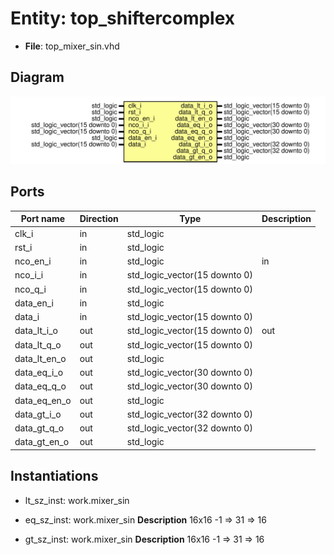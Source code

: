 # Entity: top_shiftercomplex

- **File**: top_mixer_sin.vhd
## Diagram

![Diagram](top_mixer_sin.svg "Diagram")
## Ports

| Port name    | Direction | Type                          | Description |
| ------------ | --------- | ----------------------------- | ----------- |
| clk_i        | in        | std_logic                     |             |
| rst_i        | in        | std_logic                     |             |
| nco_en_i     | in        | std_logic                     | in          |
| nco_i_i      | in        | std_logic_vector(15 downto 0) |             |
| nco_q_i      | in        | std_logic_vector(15 downto 0) |             |
| data_en_i    | in        | std_logic                     |             |
| data_i       | in        | std_logic_vector(15 downto 0) |             |
| data_lt_i_o  | out       | std_logic_vector(15 downto 0) | out         |
| data_lt_q_o  | out       | std_logic_vector(15 downto 0) |             |
| data_lt_en_o | out       | std_logic                     |             |
| data_eq_i_o  | out       | std_logic_vector(30 downto 0) |             |
| data_eq_q_o  | out       | std_logic_vector(30 downto 0) |             |
| data_eq_en_o | out       | std_logic                     |             |
| data_gt_i_o  | out       | std_logic_vector(32 downto 0) |             |
| data_gt_q_o  | out       | std_logic_vector(32 downto 0) |             |
| data_gt_en_o | out       | std_logic                     |             |
## Instantiations

- lt_sz_inst: work.mixer_sin
- eq_sz_inst: work.mixer_sin
**Description**
16x16 -1 => 31 => 16

- gt_sz_inst: work.mixer_sin
**Description**
16x16 -1 => 31 => 16

